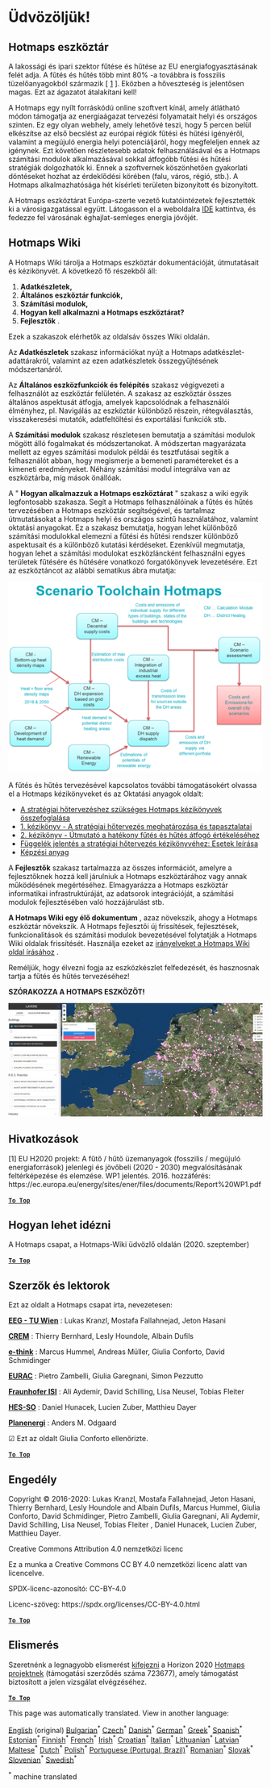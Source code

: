<h1><a class="anchor" id="welcome!" href="#welcome!"><i class="fa fa-link"></i></a>Üdvözöljük!</h1><h2><a class="anchor" id="hotmaps-toolbox" href="#hotmaps-toolbox"><i class="fa fa-link"></i></a> Hotmaps eszköztár</h2><p> A lakossági és ipari szektor fűtése és hűtése az EU energiafogyasztásának felét adja. A fűtés és hűtés több mint 80% -a továbbra is fosszilis tüzelőanyagokból származik [ <a href="#references">1</a> ]. Eközben a hőveszteség is jelentősen magas. Ezt az ágazatot átalakítani kell!</p><p> A Hotmaps egy nyílt forráskódú online szoftvert kínál, amely átlátható módon támogatja az energiaágazat tervezési folyamatait helyi és országos szinten. Ez egy olyan webhely, amely lehetővé teszi, hogy 5 percen belül elkészítse az első becslést az európai régiók fűtési és hűtési igényéről, valamint a megújuló energia helyi potenciáljáról, hogy megfeleljen ennek az igénynek. Ezt követően részletesebb adatok felhasználásával és a Hotmaps számítási modulok alkalmazásával sokkal átfogóbb fűtési és hűtési stratégiák dolgozhatók ki. Ennek a szoftvernek köszönhetően gyakorlati döntéseket hozhat az érdeklődési körében (falu, város, régió, stb.). A Hotmaps alkalmazhatósága hét kísérleti területen bizonyított és bizonyított.</p><p> A Hotmaps eszköztárat Európa-szerte vezető kutatóintézetek fejlesztették ki a városigazgatással együtt. Látogasson el a weboldalra <a href="https://www.hotmaps.eu/map">IDE</a> kattintva, és fedezze fel városának éghajlat-semleges energia jövőjét.</p><h2><a class="anchor" id="hotmaps-wiki" href="#hotmaps-wiki"><i class="fa fa-link"></i></a> Hotmaps Wiki</h2><p> A Hotmaps Wiki tárolja a Hotmaps eszköztár dokumentációját, útmutatásait és kézikönyvét. A következő fő részekből áll:</p><ol><li> <strong>Adatkészletek,</strong></li><li> <strong>Általános eszköztár funkciók,</strong></li><li> <strong>Számítási modulok,</strong></li><li> <strong>Hogyan kell alkalmazni a Hotmaps eszköztárat?</strong></li><li> <strong>Fejlesztők</strong> .</li></ol><p> Ezek a szakaszok elérhetők az oldalsáv összes Wiki oldalán.</p><p> Az <strong>Adatkészletek</strong> szakasz információkat nyújt a Hotmaps adatkészlet-adattárakról, valamint az ezen adatkészletek összegyűjtésének módszertanáról.</p><p> Az <strong>Általános eszközfunkciók és felépítés</strong> szakasz végigvezeti a felhasználót az eszköztár felületén. A szakasz az eszköztár összes általános aspektusát átfogja, amelyek kapcsolódnak a felhasználói élményhez, pl. Navigálás az eszköztár különböző részein, rétegválasztás, visszakeresési mutatók, adatfeltöltési és exportálási funkciók stb.</p><p> A <strong>Számítási modulok</strong> szakasz részletesen bemutatja a számítási modulok mögött álló fogalmakat és módszertanokat. A módszertan magyarázata mellett az egyes számítási modulok példái és tesztfutásai segítik a felhasználót abban, hogy megismerje a bemeneti paramétereket és a kimeneti eredményeket. Néhány számítási modul integrálva van az eszköztárba, míg mások önállóak.</p><p> A &quot; <strong>Hogyan alkalmazzuk a Hotmaps eszköztárat</strong> &quot; szakasz a wiki egyik legfontosabb szakasza. Segít a Hotmaps felhasználóinak a fűtés és hűtés tervezésében a Hotmaps eszköztár segítségével, és tartalmaz útmutatásokat a Hotmaps helyi és országos szintű használatához, valamint oktatási anyagokat. Ez a szakasz bemutatja, hogyan lehet különböző számítási modulokkal elemezni a fűtési és hűtési rendszer különböző aspektusait és a különböző kutatási kérdéseket. Ezenkívül megmutatja, hogyan lehet a számítási modulokat eszközláncként felhasználni egyes területek fűtésére és hűtésére vonatkozó forgatókönyvek levezetésére. Ezt az eszköztáncot az alábbi sematikus ábra mutatja:</p><p align="center"><img alt="rajz" src="../images/Hotmaps_toolchain_2019-05-09.png" width="550"/></p><p> A fűtés és hűtés tervezésével kapcsolatos további támogatásokért olvassa el a Hotmaps kézikönyveket és az Oktatási anyagok oldalt:</p><ul><li> <a href="https://www.hotmaps-project.eu/wp-content/uploads/2019/04/Summary-Hotmaps-Handbook.pdf">A stratégiai hőtervezéshez szükséges Hotmaps kézikönyvek összefoglalása</a></li><li> <a href="https://vbn.aau.dk/da/publications/definition-amp-experiences-of-strategic-heat-planning">1. kézikönyv - A stratégiai hőtervezés meghatározása és tapasztalatai</a></li><li> <a href="https://vbn.aau.dk/da/publications/guidance-for-the-comprehensive-assessment-of-efficient-heating-an">2. kézikönyv - Útmutató a hatékony fűtés és hűtés átfogó értékeléséhez</a></li><li> <a href="https://vbn.aau.dk/da/publications/appendix-report-to-the-hotmaps-handbook-for-strategic-heat-planni">Függelék jelentés a stratégiai hőtervezés kézikönyvéhez: Esetek leírása</a></li><li> <a href="https://wiki.hotmaps.hevs.ch/Training-Material">Képzési anyag</a></li></ul><p> A <strong>Fejlesztők</strong> szakasz tartalmazza az összes információt, amelyre a fejlesztőknek hozzá kell járulniuk a Hotmaps eszköztárához vagy annak működésének megértéséhez. Elmagyarázza a Hotmaps eszköztár informatikai infrastruktúráját, az adatsorok integrációját, a számítási modulok fejlesztésében való hozzájárulást stb.</p><p> <strong>A Hotmaps Wiki egy élő dokumentum</strong> , azaz növekszik, ahogy a Hotmaps eszköztár növekszik. A Hotmaps fejlesztői új frissítések, fejlesztések, funkcionalitások és számítási modulok bevezetésével folytatják a Hotmaps Wiki oldalak frissítését. Használja ezeket az <a href="Guidelines-for-writing-a-Hotmaps-Wiki-page">irányelveket a Hotmaps Wiki oldal írásához</a> .</p><p> Reméljük, hogy élvezni fogja az eszközkészlet felfedezését, és hasznosnak tartja a fűtés és hűtés tervezéséhez!</p><p> <strong>SZÓRAKOZZA A HOTMAPS ESZKÖZÖT!</strong></p><img alt="" src="../images/Hotmaps_test.JPG"/><h2><a class="anchor" id="references" href="#references"><i class="fa fa-link"></i></a> Hivatkozások</h2><p> [1] EU H2020 projekt: A fűtő / hűtő üzemanyagok (fosszilis / megújuló energiaforrások) jelenlegi és jövőbeli (2020 - 2030) megvalósításának feltérképezése és elemzése. WP1 jelentés. 2016. hozzáférés: https://ec.europa.eu/energy/sites/ener/files/documents/Report%20WP1.pdf</p><p><ins> <code><strong><a href="#hotmaps-toolbox">To Top</a></strong></code></ins></p><h2><a class="anchor" id="how-to-cite" href="#how-to-cite"><i class="fa fa-link"></i></a> Hogyan lehet idézni</h2><p> A Hotmaps csapat, a Hotmaps-Wiki üdvözlő oldalán (2020. szeptember)</p><p><ins> <code><strong><a href="#hotmaps-toolbox">To Top</a></strong></code></ins></p><h2><a class="anchor" id="authors-and-reviewers" href="#authors-and-reviewers"><i class="fa fa-link"></i></a> Szerzők és lektorok</h2><p> Ezt az oldalt a Hotmaps csapat írta, nevezetesen:</p><p> <strong><a href="https://eeg.tuwien.ac.at/">EEG - TU Wien</a></strong> : Lukas Kranzl, Mostafa Fallahnejad, Jeton Hasani</p><p> <strong><a href="https://www.crem.ch/">CREM</a></strong> : Thierry Bernhard, Lesly Houndole, Albain Dufils</p><p> <strong><a href="https://e-think.ac.at">e-think</a></strong> : Marcus Hummel, Andreas Müller, Giulia Conforto, David Schmidinger</p><p> <strong><a href="http://www.eurac.edu">EURAC</a></strong> : Pietro Zambelli, Giulia Garegnani, Simon Pezzutto</p><p> <strong><a href="https://isi.fraunhofer.de/">Fraunhofer ISI</a></strong> : Ali Aydemir, David Schilling, Lisa Neusel, Tobias Fleiter</p><p> <strong><a href="https://www.hevs.ch">HES-SO</a></strong> : Daniel Hunacek, Lucien Zuber, Matthieu Dayer</p><p> <strong><a href="https://planenergi.dk/">Planenergi</a></strong> : Anders M. Odgaard</p><p> ☑ Ezt az oldalt Giulia Conforto ellenőrizte.</p><p> <a href="#table-of-contents"><strong><code>To Top</code></strong></a></p><h2><a class="anchor" id="license" href="#license"><i class="fa fa-link"></i></a> Engedély</h2><p> Copyright © 2016-2020: Lukas Kranzl, Mostafa Fallahnejad, Jeton Hasani, Thierry Bernhard, Lesly Houndole and Albain Dufils, Marcus Hummel, Giulia Conforto, David Schmidinger, Pietro Zambelli, Giulia Garegnani, Ali Aydemir, David Schilling, Lisa Neusel, Tobias Fleiter , Daniel Hunacek, Lucien Zuber, Matthieu Dayer.</p><p> Creative Commons Attribution 4.0 nemzetközi licenc</p><p> Ez a munka a Creative Commons CC BY 4.0 nemzetközi licenc alatt van licencelve.</p><p> SPDX-licenc-azonosító: CC-BY-4.0</p><p> Licenc-szöveg: https://spdx.org/licenses/CC-BY-4.0.html</p><p><ins> <code><strong><a href="#hotmaps-toolbox">To Top</a></strong></code></ins></p><h2><a class="anchor" id="acknowledgement" href="#acknowledgement"><i class="fa fa-link"></i></a> Elismerés</h2><p> Szeretnénk a legnagyobb elismerést <a href="https://www.hotmaps-project.eu">kifejezni</a> a Horizon 2020 <a href="https://www.hotmaps-project.eu">Hotmaps projektnek</a> (támogatási szerződés száma 723677), amely támogatást biztosított a jelen vizsgálat elvégzéséhez.</p><p><ins> <code><strong><a href="#hotmaps-toolbox">To Top</a></strong></code></ins></p>
<!--- THIS IS A SUPER UNIQUE IDENTIFIER -->

This page was automatically translated. View in another language:

[English](../en/Home) (original) [Bulgarian](../bg/Home)<sup>\*</sup> [Czech](../cs/Home)<sup>\*</sup> [Danish](../da/Home)<sup>\*</sup> [German](../de/Home)<sup>\*</sup> [Greek](../el/Home)<sup>\*</sup> [Spanish](../es/Home)<sup>\*</sup> [Estonian](../et/Home)<sup>\*</sup> [Finnish](../fi/Home)<sup>\*</sup> [French](../fr/Home)<sup>\*</sup> [Irish](../ga/Home)<sup>\*</sup> [Croatian](../hr/Home)<sup>\*</sup>  [Italian](../it/Home)<sup>\*</sup> [Lithuanian](../lt/Home)<sup>\*</sup> [Latvian](../lv/Home)<sup>\*</sup> [Maltese](../mt/Home)<sup>\*</sup> [Dutch](../nl/Home)<sup>\*</sup> [Polish](../pl/Home)<sup>\*</sup> [Portuguese (Portugal, Brazil)](../pt/Home)<sup>\*</sup> [Romanian](../ro/Home)<sup>\*</sup> [Slovak](../sk/Home)<sup>\*</sup> [Slovenian](../sl/Home)<sup>\*</sup> [Swedish](../sv/Home)<sup>\*</sup> 

<sup>\*</sup> machine translated
